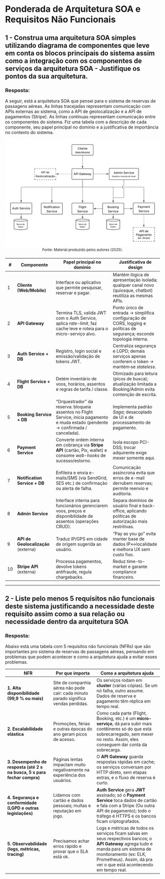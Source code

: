 # Ponderada de Arquitetura SOA e Requisitos Não Funcionais
## 1 - Construa uma arquitetura SOA simples utilizando diagrama de componentes que leve em conta os blocos principais do sistema assim como a integração com os componentes de serviços da arquitetura SOA - Justifique os pontos da sua arquitetura.

### Resposta:
A seguir, está a arquitetura SOA que pensei para o sistema de reservas de passagens aéreas. As linhas tracejadas representam comunicação com APIs externas ao sistema, como a API de geolocalização e a API de pagamentos (Stripe). As linhas contínuas representam comunicação entre os componentes do sistema.
Fiz uma tabela com a descrição de cada componente, seu papel principal no domínio e a justificativa de importância no contexto do sistema.
<div align="center">
<img src="./Arquitetura SOA - Semana 04.png" alt="Arquitetura SOA" /> <br>
<sup>Fonte: Material produzido pelos autores (2025).</sup>
</div>


| #  | Componente                          | Papel principal no domínio                                                                                                          | Justificativa de design                                                                                                |
| -- | ----------------------------------- | ----------------------------------------------------------------------------------------------------------------------------------- | ---------------------------------------------------------------------------------------------------------------------- |
| 1  | **Cliente (Web/Mobile)**            | Interface ou aplicativo que permite pesquisar, reservar e pagar.                                                         | Mantém lógica de apresentação isolada; qualquer canal novo (quiosque, chatbot) reutiliza as mesmas APIs.               |
| 2  | **API Gateway**                     | Termina TLS, valida JWT com o Auth Service, aplica *rate-limit*, faz cache leve e roteia para o micro-serviço alvo.                 | Ponto único de entrada → simplifica configuração de CORS, logging e políticas de segurança; esconde topologia interna. |
| 3  | **Auth Service + DB**               | Registro, login social e emissão/validação de tokens JWT.                                                                           | Centraliza segurança e LGPD; demais serviços apenas conferem o token → mantém‐se *stateless*.                          |
| 4  | **Flight Service + DB**             | Detém inventário de voos, horários, assentos e regras de tarifa / classe.                                                           | Otimizado para leitura (picos de busca); atualização limitada a Booking/Admin evita contenção de escrita.              |
| 5  | **Booking Service + DB**            | “Orquestrador” da reserva: bloqueia assentos no Flight Service, inicia pagamento e muda estado (pendente → confirmada / cancelada). | Implementa padrão *Saga*; desacoplado de UI e de processamento de pagamento.                                           |
| 6  | **Payment Service**                 | Converte ordem interna em cobrança via **Stripe API** (cartão, Pix, wallet) e consome *web-hooks* de sucesso/estorno.               | Isola escopo PCI-DSS; trocar adquirente exige mexer somente aqui.                                                      |
| 7  | **Notification Service + DB**       | Enfileira e envia e-mails/SMS (via SendGrid, SES etc.) de confirmação ou alerta de falha.                                           | Comunicação assíncrona evita que erros de e-mail derrubem reservas; permite reenvio e auditoria.                       |
| 8  | **Admin Service**                   | Interface interna para funcionários gerenciarem voos, preços e disponibilidade de assentos (operações CRUD).                        | Separa domínios de usuário final e back-office, aplicando políticas de autorização mais restritivas.                   |
| 9  | **API de Geolocalização** (externa) | Traduz IP/GPS em cidade de origem sugerida ao usuário.                                                                              | “Pay as you go” evita manter base de dados IP↔localidade e melhora UX sem custo fixo.                                  |
| 10 | **Stripe API** (externa)            | Processa pagamentos, devolve tokens antifraude, regula chargebacks.                                                                 | Reduz time-to-market e garante compliance financeiro.                                                                  |

---
## 2 - Liste pelo menos 5 requisitos não funcionais deste sistema justificando a necessidade deste requisito assim como a sua relação ou necessidade dentro da arquitetura SOA

### Resposta:
Abaixo está uma tabela com 5 requisitos não funcionais (NFRs) que são importantes pro sistema de reservas de passagens aéreas, pensando em problemas que podem acontecer e como a arquitetura ajuda a evitar esses problemas.


| NFR                                                                      | Por que importa                                                                      | Como a arquitetura ajuda                                                                                                                                            |
| ------------------------------------------------------------------------ | ------------------------------------------------------------------------------------ | ------------------------------------------------------------------------------------------------------------------------------------------------------------------- |
| **1. Alta disponibilidade (99,9 % ou mais)**                             | Site de companhia aérea não pode cair: cada minuto parado significa vendas perdidas. | Os serviços rodam em **cluster** (várias cópias). Se um nó falha, outro assume. Dados de reserva e pagamento têm réplica em tempo real.                             |
| **2. Escalabilidade elástica**                                           | Promoções, férias e outras épocas do ano geram picos de acesso.                                           | Como cada parte (Flight, Booking, etc.) é um **micro-serviço**, dá para subir mais contêineres só do que está sobrecarregado, sem mexer no resto. Assim, eles conseguem dar conta da sobrecarga.                  |
| **3. Desempenho de resposta (até 2 s na busca, 5 s para fechar compra)** | Páginas lentas impactam muito negativamente na experiência dos usuários.                          | O **API Gateway** guarda respostas rápidas em cache; os serviços conversam por HTTP direto, sem etapas extras, e o fluxo de reserva é curto.                        |
| **4. Segurança e conformidade (LGPD e outras legislações)**                          | Lidamos com cartão e dados pessoais; multas e reputação em jogo.                     | **Auth Service** gera **JWT** assinado; só o **Payment Service** toca dados de cartão e fala com a Stripe (Ou outra API de pagamento); todo o tráfego é HTTPS e os bancos ficam criptografados. |
| **5. Observabilidade (logs, métricas, tracing)**                         | Precisamos achar erros rápido e provar que o SLA está ok.                            | Logs e métricas de todos os serviços ficam salvas em seus respectivos bancos; o **API Gateway** agrega tudo e manda para um sistema de monitoramento (ex: ELK, Prometheus). Assim, dá pra ver o que está acontecendo em tempo real. |